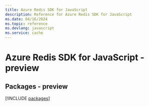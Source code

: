 ```yaml
---
title: Azure Redis SDK for JavaScript
description: Reference for Azure Redis SDK for JavaScript
ms.date: 04/16/2024
ms.topic: reference
ms.devlang: javascript
ms.service: cache
---
```

# Azure Redis SDK for JavaScript - preview
## Packages - preview
[!INCLUDE [packages](redis-index.md)]